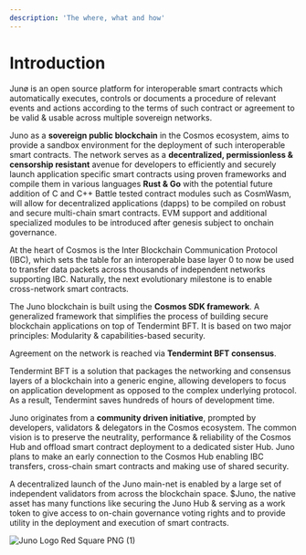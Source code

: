 ```yaml
---
description: 'The where, what and how'
---
```


# Introduction

Junø is an open source platform for interoperable smart contracts which automatically executes, controls or documents a procedure of relevant events and actions according to the terms of such contract or agreement to be valid & usable across multiple sovereign networks.

Juno as a **sovereign public blockchain** in the Cosmos ecosystem, aims to provide a sandbox environment for the deployment of such interoperable smart contracts. The network serves as a **decentralized, permissionless & censorship resistant** avenue for developers to efficiently and securely launch application specific smart contracts using proven frameworks and compile them in various languages **Rust & Go** with the potential future addition of C and C++ Battle tested contract modules such as CosmWasm, will allow for decentralized applications \(dapps\) to be compiled on robust and secure multi-chain smart contracts. EVM support and additional specialized modules to be introduced after genesis subject to onchain governance.

At the heart of Cosmos is the Inter Blockchain Communication Protocol \(IBC\), which sets the table for an interoperable base layer 0 to now be used to transfer data packets across thousands of independent networks supporting IBC. Naturally, the next evolutionary milestone is to enable cross-network smart contracts.

The Juno blockchain is built using the **Cosmos SDK framework**. A generalized framework that simplifies the process of building secure blockchain applications on top of Tendermint BFT. It is based on two major principles: Modularity & capabilities-based security.

Agreement on the network is reached via **Tendermint BFT consensus**.

Tendermint BFT is a solution that packages the networking and consensus layers of a blockchain into a generic engine, allowing developers to focus on application development as opposed to the complex underlying protocol. As a result, Tendermint saves hundreds of hours of development time.

Juno originates from a **community driven initiative**, prompted by developers, validators & delegators in the Cosmos ecosystem. The common vision is to preserve the neutrality, performance & reliability of the Cosmos Hub and offload smart contract deployment to a dedicated sister Hub. Juno plans to make an early connection to the Cosmos Hub enabling IBC transfers, cross-chain smart contracts and making use of shared security.

A decentralized launch of the Juno main-net is enabled by a large set of independent validators from across the blockchain space. $Juno, the native asset has many functions like securing the Juno Hub & serving as a work token to give access to on-chain governance voting rights and to provide utility in the deployment and execution of smart contracts.

![Juno Logo Red Square PNG \(1\)](https://user-images.githubusercontent.com/79812965/129767846-804c4489-03d2-4d17-91d8-83a04faec353.png)

